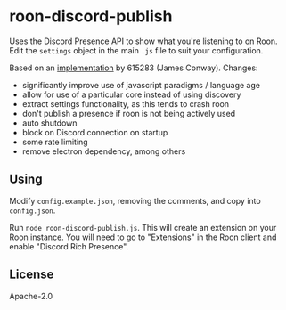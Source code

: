 # roon-discord-publish
Uses the Discord Presence API to show what you're listening to on Roon. Edit the `settings` object in the main `.js` file to suit your configuration.

Based on an [implementation](https://github.com/jamesxsc/roon-discord-rp) by 615283 (James Conway). Changes:
- significantly improve use of javascript paradigms / language age
- allow for use of a particular core instead of using discovery
- extract settings functionality, as this tends to crash roon
- don't publish a presence if roon is not being actively used
- auto shutdown
- block on Discord connection on startup
- some rate limiting
- remove electron dependency, among others

## Using

Modify `config.example.json`, removing the comments, and copy into `config.json`.

Run `node roon-discord-publish.js`. This will create an extension on your Roon instance. You will need to go to "Extensions" in the Roon client and enable "Discord Rich Presence".


## License

Apache-2.0